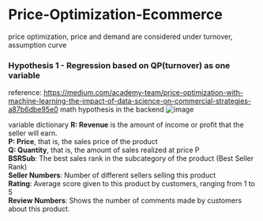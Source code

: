 # Price-Optimization-Ecommerce
price optimization, price and demand are considered under turnover, assumption curve

### Hypothesis 1 - Regression based on QP(turnover) as one variable
reference: https://medium.com/academy-team/price-optimization-with-machine-learning-the-impact-of-data-science-on-commercial-strategies-a87b6dbe95e0
math hypothesis in the backend
![image](https://github.com/ShawnLiu119/Price-Optimization-Ecommerce/assets/43327902/00aaaf6c-7675-4e73-9247-75c5e5d02b6b)

variable dictionary 
**R: Revenue** is the amount of income or profit that the seller will earn. <br />
**P: Price**, that is, the sales price of the product <br />
**Q: Quantity**, that is, the amount of sales realized at price P <br />
**BSRSub**: The best sales rank in the subcategory of the product (Best Seller Rank) <br />
**Seller Numbers**: Number of different sellers selling this product <br />
**Rating**: Average score given to this product by customers, ranging from 1 to 5 <br />
**Review Numbers**: Shows the number of comments made by customers about this product. <br />


